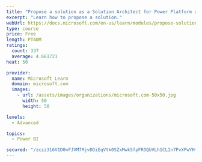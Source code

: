 ```yaml
---
title: "Propose a solution as a Solution Architect for Power Platform and Dynamics 365"
excerpt: "Learn how to propose a solution."
webUrl: https://docs.microsoft.com/en-us/learn/modules/propose-solution/
type: course
price: Free
length: PT40M
ratings:
  count: 337
  average: 4.661721
heat: 50

provider:
  name: Microsoft Learn
  domain: microsoft.com
  images:
    - url: /assets/images/organizations/microsoft.com-50x50.jpg
      width: 50
      height: 50

levels:
  - Advanced

topics:
  - Power BI

secured: "/zczz316V1D0nFJVM7MjvDDiEqVtk0SZxMwkSfpFROQbVLh1CL1n7PvXPwYH+W6miwPIpQJZ4vfThxG0o3nErhMZI5uwXR++oEqzScI2NzkQ0Wa+ZC1bz7auTsgIpFUYmFWIfiuHNYD6q5N8dDEth/tlpntqNU3X7WjdTh61ObDrVOHXqiDpsTKXzFewW9XyKPKCIllKwFpEyObSWQor0fM3eA1+NnyV/+KhjuO5U5d0bOONQ3pUeIpu7AQU2fbkPpwuxfj3/4zE6bJFGTeDqbZmvbbowxy9TqYD4NO8d6gcUqjPsbQzl743TIorn8ala4DQY1ZTSXvLSCMBJkQa9Ye1r0/1+fpQg9JzyrK/PHEW42rsFnpMZMQ4s3uR57ng2/ExJybKXBERJyn1BHSwmDCmX3YoXovdTUqSJFFRTZo=;8aPxJ7HHpZ7ixpmXUBs8qg=="
---
```


